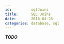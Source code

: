 ```yaml
---
id:         sqlJoins
title:      SQL Joins
date:       2016-04-28
categories: database, sql
---
```



***TODO***
